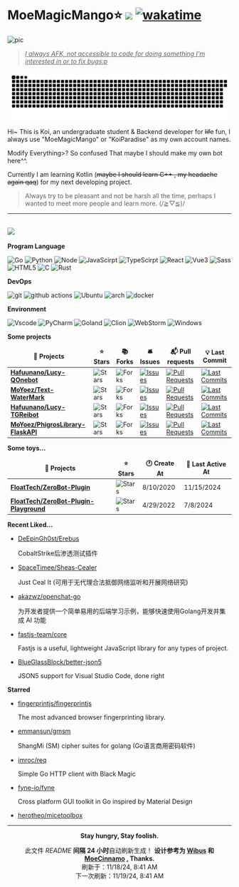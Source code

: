 # MoeMagicMango⭐ ![](https://visitor-badge.laobi.icu/badge?page_id=MoYoez.readme) [![wakatime](https://wakatime.com/badge/user/057b0405-d0cc-4063-99fb-0072ae8088db.svg)](https://wakatime.com/@057b0405-d0cc-4063-99fb-0072ae8088db)

![pic](https://base.lemonkoi.one/img_service/ec43126fgy1go7lc9ta0bj22bc1awkjr.jpg)

> <u>*I always AFK, not accessible to code for doing something I'm interested in or to fix bugs:p*</u>

![meowmeowmeow](https://raw.githubusercontent.com/MoYoez/MoYoez/master/assets/github-contribution-grid-snake.svg)

Hi~ This is Koi, an undergraduate student & Backend  developer for ~~life~~ fun, I always use "MoeMagicMango" or "KoiParadise" as my own account names.

Modify Everything>? So confused That maybe I should make my own bot here^^.

Currently I am learning Kotlin (~~maybe I should learn C++ , my headache again qaq~~) for my next developing project.

> Always try to be pleasant and not be harsh all the time, perhaps I wanted to meet more people and learn more. (/≧▽≦)/
> 
---

<br />
<img src="https://github-readme-stats.vercel.app/api?username=moyoez&show_icons=true&icon_color=0078e7&title_color=0078e7"></a>

<br />

**Program Language**

<p>
  <img alt="Go" src="https://img.shields.io/badge/go-%2300ADD8.svg?style=for-the-badge&logo=go&logoColor=white">
  <img alt="Python" src="https://img.shields.io/badge/python-3670A0?style=for-the-badge&logo=python&logoColor=ffdd54">
  <img alt="Node" src="https://img.shields.io/badge/node.js-6DA55F?style=for-the-badge&logo=node.js&logoColor=white">
  <img alt="JavaScirpt" src="https://img.shields.io/badge/JavaScript-F7DF1E.svg?style=for-the-badge&logo=JavaScript&logoColor=black">
  <img alt="TypeScirpt" src="https://img.shields.io/badge/typescript-%23007ACC.svg?style=for-the-badge&logo=typescript&logoColor=white">
  <img alt="React" src="https://img.shields.io/badge/React-20232A?style=for-the-badge&logo=react&logoColor=61DAFB">
  <img alt="Vue3" src="https://img.shields.io/badge/Vue.js-35495E?style=for-the-badge&logo=vuedotjs&logoColor=4FC08D">
  <img alt="Sass" src="https://img.shields.io/badge/Sass-CC6699.svg?style=for-the-badge&logo=Sass&logoColor=white">
  <img alt="HTML5" src="https://img.shields.io/badge/HTML5-E34F26.svg?style=for-the-badge&logo=HTML5&logoColor=white">
  <img alt="C" src="https://img.shields.io/badge/c-%2300599C.svg?style=for-the-badge&logo=c&logoColor=white">
  <img alt="Rust" src="https://img.shields.io/badge/Rust-000000.svg?style=for-the-badge&logo=Rust&logoColor=white">
  
</p>


**DevOps**

<p>
  <img alt="git" src="https://img.shields.io/badge/git-%23F05033.svg?style=for-the-badge&logo=git&logoColor=white" />
  <img alt="github actions" src="https://img.shields.io/badge/github%20actions-%232671E5.svg?style=for-the-badge&logo=githubactions&logoColor=white" />
  <img alt="Ubuntu" src="https://img.shields.io/badge/Ubuntu-E95420?style=for-the-badge&logo=ubuntu&logoColor=white" />
  <img alt="arch" src="https://img.shields.io/badge/Arch_Linux-1793D1?style=for-the-badge&logo=arch-linux&logoColor=white">
  <img alt="docker" src="https://img.shields.io/badge/Docker-2496ED.svg?style=for-the-badge&logo=Docker&logoColor=white">
</p>

**Environment**

<p>
<img alt="Vscode" src="https://img.shields.io/badge/Visual%20Studio%20Code-0078d7.svg?style=for-the-badge&logo=visual-studio-code&logoColor=white">
<img alt="PyCharm" src="https://img.shields.io/badge/pycharm-143?style=for-the-badge&logo=pycharm&logoColor=black&color=black&labelColor=green">
<img alt="Goland" src="https://img.shields.io/badge/GoLand-0f0f0f?&style=for-the-badge&logo=goland&logoColor=white">
<img alt="Clion" src="https://img.shields.io/badge/CLion-000000?style=for-the-badge&logo=clion&logoColor=white">
<img alt="WebStorm" src="https://img.shields.io/badge/WebStorm-000000?style=for-the-badge&logo=WebStorm&logoColor=white">
<img alt="Windows" src="https://img.shields.io/badge/Windows-0078D6?style=for-the-badge&logo=windows&logoColor=white">
</p>

**Some projects**

<table><thead align=center><tr border: none;><td><b>🎁 Projects</b></td><td><b>⭐ Stars</b></td><td><b>📚 Forks</b></td><td><b>🛎 Issues</b></td><td><b>📬 Pull requests</b></td><td><b>💡 Last Commit</b></td></tr></thead><tbody><tr><td><a href=https://github.com/Hafuunano/Lucy-QOnebot><b>Hafuunano/Lucy-QOnebot</b></a></td><td><img alt=Stars src="https://img.shields.io/github/stars/Hafuunano/Lucy-QOnebot?style=flat-square&labelColor=343b41"></td><td><img alt=Forks src="https://img.shields.io/github/forks/Hafuunano/Lucy-QOnebot?style=flat-square&labelColor=343b41"></td><td><a href=https://github.com/Hafuunano/Lucy-QOnebot/issues target=_blank><img alt=Issues src="https://img.shields.io/github/issues/Hafuunano/Lucy-QOnebot?style=flat-square&labelColor=343b41"></a></td><td><a href=https://github.com/Hafuunano/Lucy-QOnebot/pulls target=_blank><img alt="Pull Requests"src="https://img.shields.io/github/issues-pr/Hafuunano/Lucy-QOnebot?style=flat-square&labelColor=343b41"></a></td><td><a href=https://github.com/Hafuunano/Lucy-QOnebot/commits target=_blank><img alt="Last Commits"src="https://img.shields.io/github/last-commit/Hafuunano/Lucy-QOnebot?style=flat-square&labelColor=343b41"></a></td></tr><tr><td><a href=https://github.com/MoYoez/Text-WaterMark><b>MoYoez/Text-WaterMark</b></a></td><td><img alt=Stars src="https://img.shields.io/github/stars/MoYoez/Text-WaterMark?style=flat-square&labelColor=343b41"></td><td><img alt=Forks src="https://img.shields.io/github/forks/MoYoez/Text-WaterMark?style=flat-square&labelColor=343b41"></td><td><a href=https://github.com/MoYoez/Text-WaterMark/issues target=_blank><img alt=Issues src="https://img.shields.io/github/issues/MoYoez/Text-WaterMark?style=flat-square&labelColor=343b41"></a></td><td><a href=https://github.com/MoYoez/Text-WaterMark/pulls target=_blank><img alt="Pull Requests"src="https://img.shields.io/github/issues-pr/MoYoez/Text-WaterMark?style=flat-square&labelColor=343b41"></a></td><td><a href=https://github.com/MoYoez/Text-WaterMark/commits target=_blank><img alt="Last Commits"src="https://img.shields.io/github/last-commit/MoYoez/Text-WaterMark?style=flat-square&labelColor=343b41"></a></td></tr><tr><td><a href=https://github.com/Hafuunano/Lucy-TGReibot><b>Hafuunano/Lucy-TGReibot</b></a></td><td><img alt=Stars src="https://img.shields.io/github/stars/Hafuunano/Lucy-TGReibot?style=flat-square&labelColor=343b41"></td><td><img alt=Forks src="https://img.shields.io/github/forks/Hafuunano/Lucy-TGReibot?style=flat-square&labelColor=343b41"></td><td><a href=https://github.com/Hafuunano/Lucy-TGReibot/issues target=_blank><img alt=Issues src="https://img.shields.io/github/issues/Hafuunano/Lucy-TGReibot?style=flat-square&labelColor=343b41"></a></td><td><a href=https://github.com/Hafuunano/Lucy-TGReibot/pulls target=_blank><img alt="Pull Requests"src="https://img.shields.io/github/issues-pr/Hafuunano/Lucy-TGReibot?style=flat-square&labelColor=343b41"></a></td><td><a href=https://github.com/Hafuunano/Lucy-TGReibot/commits target=_blank><img alt="Last Commits"src="https://img.shields.io/github/last-commit/Hafuunano/Lucy-TGReibot?style=flat-square&labelColor=343b41"></a></td></tr><tr><td><a href=https://github.com/MoYoez/PhigrosLibrary-FlaskAPI><b>MoYoez/PhigrosLibrary-FlaskAPI</b></a></td><td><img alt=Stars src="https://img.shields.io/github/stars/MoYoez/PhigrosLibrary-FlaskAPI?style=flat-square&labelColor=343b41"></td><td><img alt=Forks src="https://img.shields.io/github/forks/MoYoez/PhigrosLibrary-FlaskAPI?style=flat-square&labelColor=343b41"></td><td><a href=https://github.com/MoYoez/PhigrosLibrary-FlaskAPI/issues target=_blank><img alt=Issues src="https://img.shields.io/github/issues/MoYoez/PhigrosLibrary-FlaskAPI?style=flat-square&labelColor=343b41"></a></td><td><a href=https://github.com/MoYoez/PhigrosLibrary-FlaskAPI/pulls target=_blank><img alt="Pull Requests"src="https://img.shields.io/github/issues-pr/MoYoez/PhigrosLibrary-FlaskAPI?style=flat-square&labelColor=343b41"></a></td><td><a href=https://github.com/MoYoez/PhigrosLibrary-FlaskAPI/commits target=_blank><img alt="Last Commits"src="https://img.shields.io/github/last-commit/MoYoez/PhigrosLibrary-FlaskAPI?style=flat-square&labelColor=343b41"></a></td></tr></tbody></table>

**Some toys...**

<table><thead align=center><tr border: none;><td><b>🎁 Projects</b></td><td><b>⭐ Stars</b></td><td><b>🕐 Create At</b></td><td><b>📅 Last Active At</b></td></tr></thead><tbody><tr><td><a href=https://github.com/FloatTech/ZeroBot-Plugin target=_blank><b>FloatTech/ZeroBot-Plugin</b></a></td><td><img alt=Stars src="https://img.shields.io/github/stars/FloatTech/ZeroBot-Plugin?style=flat-square&labelColor=343b41"></td><td>8/10/2020</td><td>11/15/2024</td></tr><tr><td><a href=https://github.com/FloatTech/ZeroBot-Plugin-Playground target=_blank><b>FloatTech/ZeroBot-Plugin-Playground</b></a></td><td><img alt=Stars src="https://img.shields.io/github/stars/FloatTech/ZeroBot-Plugin-Playground?style=flat-square&labelColor=343b41"></td><td>4/29/2022</td><td>7/8/2024</td></tr></tbody></table>

<!--
**最近写了...**
recent_posts_inject
-->

**Recent Liked...**

<ul><li><a href=https://github.com/DeEpinGh0st/Erebus>DeEpinGh0st/Erebus</a><p>CobaltStrike后渗透测试插件</p></li><li><a href=https://github.com/SpaceTimee/Sheas-Cealer>SpaceTimee/Sheas-Cealer</a><p>Just Ceal It (可用于无代理合法抵御网络监听和开展网络研究)</p></li><li><a href=https://github.com/akazwz/openchat-go>akazwz/openchat-go</a><p>为开发者提供一个简单易用的后端学习示例，能够快速使用Golang开发并集成 AI 功能</p></li><li><a href=https://github.com/fastjs-team/core>fastjs-team/core</a><p>Fastjs is a useful, lightweight JavaScript library for any types of project.</p></li><li><a href=https://github.com/BlueGlassBlock/better-json5>BlueGlassBlock/better-json5</a><p>JSON5 support for Visual Studio Code, done right</p></li></ul>

**Starred**

<ul><li><a href=https://github.com/fingerprintjs/fingerprintjs>fingerprintjs/fingerprintjs</a><p>The most advanced browser fingerprinting library.</p></li><li><a href=https://github.com/emmansun/gmsm>emmansun/gmsm</a><p>ShangMi (SM) cipher suites for golang (Go语言商用密码软件)</p></li><li><a href=https://github.com/imroc/req>imroc/req</a><p>Simple Go HTTP client with Black Magic</p></li><li><a href=https://github.com/fyne-io/fyne>fyne-io/fyne</a><p>Cross platform GUI toolkit in Go inspired by Material Design</p></li><li><a href=https://github.com/herotheo/micetoolbox>herotheo/micetoolbox</a></li></ul>

------------

<p align=center><strong> Stay hungry, Stay foolish. </strong></p>
<p align=center>此文件 <i>README</i> <b>间隔 24 小时</b>自动刷新生成！ <b>设计参考为 <a href=https://github.com/wibus-wee>Wibus</a> 和 <a href=https://github.com/MoeCinnamo>MoeCinnamo</a> , Thanks.</b><br>刷新于：11/18/24, 8:41 AM<br>下一次刷新：11/19/24, 8:41 AM</p>
